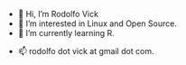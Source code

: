 - 👋 Hi, I’m Rodolfo Vick
- 👀 I’m interested in Linux and Open Source.
- 🌱 I’m currently learning R.
<!--- - 💞️ I’m looking to collaborate on ... --->
- 📫 rodolfo dot vick at gmail dot com.

<!---
rodolfovick/rodolfovick is a ✨ special ✨ repository because its `README.md` (this file) appears on your GitHub profile.
You can click the Preview link to take a look at your changes.
--->

